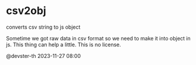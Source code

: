 # csv2obj
converts csv string to js object

Sometime we got raw data in csv format so we need to make it into object in js. This thing can help a little. 
This is no license.

@devster-th
2023-11-27 08:00 
